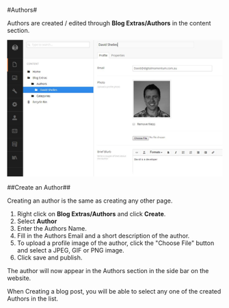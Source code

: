 ﻿#Authors#

Authors are created / edited through **Blog Extras/Authors** in the content section. 

![Author Page](images/Author.jpg)


##Create an Author##

Creating an author is the same as creating any other page. 

1. Right click on **Blog Extras/Authors** and click **Create**.
2. Select **Author**
3. Enter the Authors Name.
4. Fill in the Authors Email and a short description of the author.
5. To upload a profile image of the author, click the "Choose File" button and select a JPEG, GIF or PNG image.
6. Click save and publish.

The author will now appear in the Authors section in the side bar on the website.

When Creating a blog post, you will be able to select any one of the created Authors in the list.


